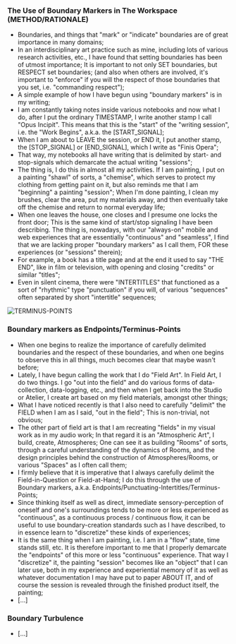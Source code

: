 ### The Use of Boundary Markers in The Workspace (METHOD/RATIONALE)
* Boundaries, and things that "mark" or "indicate" boundaries are of great importance in many domains;
* In an interdisciplinary art practice such as mine, including lots of various research activities, etc., I have found that setting boundaries has been of utmost importance; It is important to not only SET boundaries, but RESPECT set boundaries; (and also when others are involved, it's important to "enforce" if you will the respect of those boundaries that you set, i.e. "commanding respect");
* A simple example of how I have begun using "boundary markers" is in my writing;
* I am constantly taking notes inside various notebooks and now what I do, after I put the ordinary TIMESTAMP, I write another stamp I call "Opus Incipit". This means that this is the "start" of the "writing session", i.e. the "Work Begins", a.k.a. the [START_SIGNAL];
* When I am about to LEAVE the session, or END it, I put another stamp, the [STOP_SIGNAL] or [END_SIGNAL], which I write as "Finis Opera";
* That way, my notebooks all have writing that is delimited by start- and stop-signals which demarcate the actual writing "sessions";
* The thing is, I do this in almost all my activities. If I am painting, I put on a painting "shawl" of sorts, a "chemise", which serves to protect my clothing from getting paint on it, but also reminds me that I am "beginning" a painting "session"; When I'm done painting, I clean my brushes, clear the area, put my materials away, and then eventually take off the chemise and return to normal everyday life;
* When one leaves the house, one closes and I presume one locks the front door; This is the same kind of start/stop signaling I have been describing. The thing is, nowadays, with our "always-on" mobile and web experiences that are essentially "continuous" and "seamless", I find that we are lacking proper "boundary markers" as I call them, FOR these experiences (or "sessions" therein);
* For example, a book has a title page and at the end it used to say "THE END", like in film or television, with opening and closing "credits" or similar "titles";
* Even in silent cinema, there were "INTERTITLES" that functioned as a sort of "rhythmic" type "punctuation" if you will, of various "sequences" often separated by short "intertitle" sequences;

![TERMINUS-POINTS](https://historiotheque.files.wordpress.com/2016/09/terminus_points_28sep16a-16h29.jpg)
### Boundary markers as Endpoints/Terminus-Points
* When one begins to realize the importance of carefully delimited boundaries and the respect of these boundaries, and when one begins to observe this in all things, much becomes clear that maybe wasn't before;
* Lately, I have begun calling the work that I do "Field Art". In Field Art, I do two things. I go "out into the field" and do various forms of data-collection, data-logging, etc., and then when I get back into the Studio or Atelier, I create art based on my field materials, amongst other things;
* What I have noticed recently is that I also need to carefully "delimit" the FIELD when I am as I said, "out in the field"; This is non-trivial, not obvious;
* The other part of field art is that I am recreating "fields" in my visual work as in my audio work; In that regard it is an "Atmospheric Art", I build, create, Atmospheres; One can see it as building "Rooms" of sorts, through a careful understanding of the dynamics of Rooms, and the design principles behind the construction of Atmospheres/Rooms, or various "Spaces" as I often call them;
* I firmly believe that it is imperative that I always carefully delimit the Field-in-Question or Field-at-Hand; I do this through the use of Boundary markers, a.k.a. Endpoints/Punctuating-Intertitles/Terminus-Points;
* Since thinking itself as well as direct, immediate sensory-perception of oneself and one's surroundings tends to be more or less experienced as "continuous", as a continuous process / continuous flow, it can be useful to use boundary-creation standards such as I have described, to in essence learn to "discretize" these kinds of experiences;
* It is the same thing when I am painting, i.e. I am in a "flow" state, time stands still, etc. It is therefore important to me that I properly demarcate the "endpoints" of this more or less "continuous" experience. That way I "discretize" it, the painting "session" becomes like an "object" that I can later use, both in my experience and experiential memory of it as well as whatever documentation I may have put to paper ABOUT IT, and of course the session is revealed through the finished product itself, the painting;
* [...]

### Boundary Turbulence
* [...]
